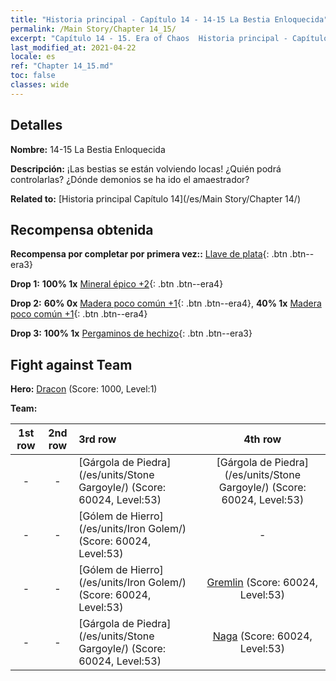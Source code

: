 ```yaml
---
title: "Historia principal - Capítulo 14 - 14-15 La Bestia Enloquecida"
permalink: /Main Story/Chapter 14_15/
excerpt: "Capítulo 14 - 15. Era of Chaos  Historia principal - Capítulo 14_15. 14-15 La Bestia Enloquecida"
last_modified_at: 2021-04-22
locale: es
ref: "Chapter 14_15.md"
toc: false
classes: wide
---
```


## Detalles

 **Nombre:** 14-15 La Bestia Enloquecida

 **Descripción:** ¡Las bestias se están volviendo locas! ¿Quién podrá controlarlas? ¿Dónde demonios se ha ido el amaestrador?

 **Related to:** [Historia principal Capítulo 14](/es/Main Story/Chapter 14/)

## Recompensa obtenida

 **Recompensa por completar por primera vez::** [Llave de plata](/ItemsES/con_693/){: .btn .btn--era3}

 **Drop 1:** **100% 1x** [Mineral épico +2](/ItemsES/mat_47/){: .btn .btn--era4}

 **Drop 2:** **60% 0x** [Madera poco común +1](/ItemsES/mat_41/){: .btn .btn--era4}, **40% 1x** [Madera poco común +1](/ItemsES/mat_41/){: .btn .btn--era4}

 **Drop 3:** **100% 1x** [Pergaminos de hechizo](/ItemsES/con_694/){: .btn .btn--era3}


## Fight against Team
 **Hero:** [Dracon](/es/heroes/Dracon/) (Score: 1000, Level:1)

 **Team:**


  | 1st row | 2nd row | 3rd row | 4th row |
  |:----:|:----:|:----|:----:|
  | - | - | [Gárgola de Piedra](/es/units/Stone Gargoyle/) (Score: 60024, Level:53)  | [Gárgola de Piedra](/es/units/Stone Gargoyle/) (Score: 60024, Level:53)  |
  | - | - | [Gólem de Hierro](/es/units/Iron Golem/) (Score: 60024, Level:53)  | - |
  | - | - | [Gólem de Hierro](/es/units/Iron Golem/) (Score: 60024, Level:53)  | [Gremlin](/es/units/Gremlin/) (Score: 60024, Level:53)  |
  | - | - | [Gárgola de Piedra](/es/units/Stone Gargoyle/) (Score: 60024, Level:53)  | [Naga](/es/units/Naga/) (Score: 60024, Level:53)  |


